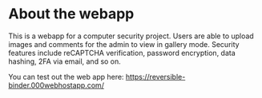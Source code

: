 # About the webapp

This is a webapp for a computer security project. Users are able to upload images and comments for the admin to view in gallery mode. Security features include reCAPTCHA verification, password encryption, data hashing, 2FA via email, and so on. 

You can test out the web app here: https://reversible-binder.000webhostapp.com/